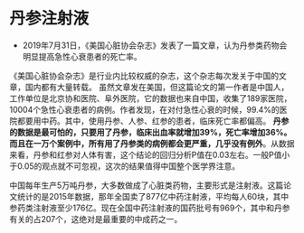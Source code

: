 # 丹参注射液

- 2019年7月31日，《美国心脏协会杂志》发表了一篇文章，认为丹参类药物会明显提高急性心衰患者的死亡率。

《美国心脏协会杂志》是行业内比较权威的杂志，这个杂志每次发关于中国的文章，国内都有大量转载。
虽然文章发在美国，但这篇论文的第一作者是中国人，工作单位是北京协和医院、阜外医院，它的数据也来自中国，收集了189家医院，10004个急性心衰患者的病例。作者发现，在对付急性心衰的时候，99.4%的医院都要用中药。其中，使用丹参、人参、红参的患者，临床死亡率都偏高。
**丹参的数据是最可怕的，只要用了丹参，临床出血率就增加39%，死亡率增加36%。而且在一万个案例中，所有用了丹参类的病例都会更严重，几乎没有例外**。从数据来看，丹参和红参对人体有害，这个结论的回归分析P值在0.03左右。一般P值小于0.05的观点就不可忽视，这次的结果值得中国整个医学界注意。

中国每年生产5万吨丹参，大多数做成了心脏类药物，主要形式是注射液。这篇论文统计的是2015年数据，那年全国卖了877亿中药注射液，平均每人60块，其中参药类注射液至少176亿。现在全国中药注射液的国药批号有969个，其中和丹参有关的占207个，这绝对是最重要的中成药之一。